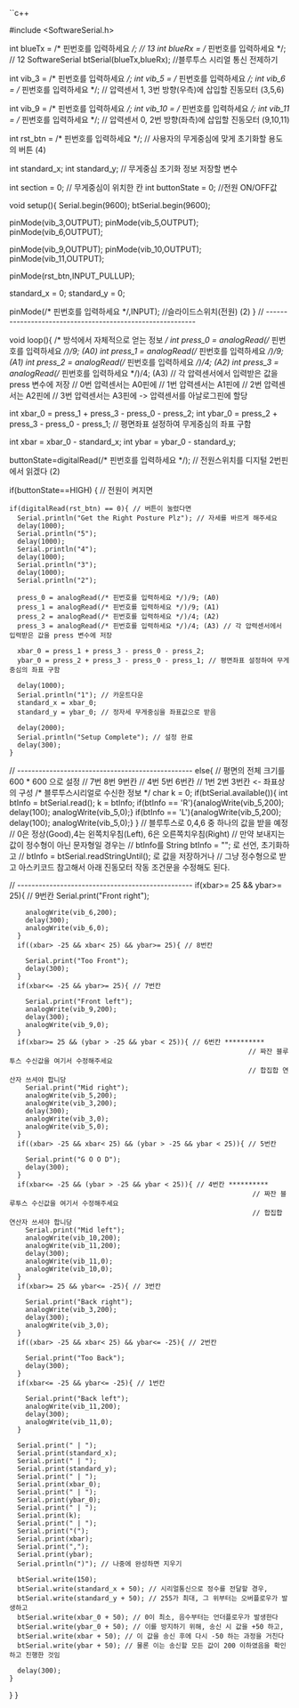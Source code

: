 ``c++

#include <SoftwareSerial.h>

int blueTx = /* 핀번호를 입력하세요 */; // 13
int blueRx = /* 핀번호를 입력하세요 */; // 12
SoftwareSerial btSerial(blueTx,blueRx); //블루투스 시리얼 통신 전제하기

int vib_3 = /* 핀번호를 입력하세요 */;
int vib_5 = /* 핀번호를 입력하세요 */;
int vib_6 = /* 핀번호를 입력하세요 */; // 압력센서 1, 3번 방향(우측)에 삽입할 진동모터 (3,5,6)

int vib_9 = /* 핀번호를 입력하세요 */;
int vib_10 = /* 핀번호를 입력하세요 */;
int vib_11 = /* 핀번호를 입력하세요 */; // 압력센서 0, 2번 방향(좌측)에 삽입할 진동모터 (9,10,11)

int rst_btn = /* 핀번호를 입력하세요 */; // 사용자의 무게중심에 맞게 초기화할 용도의 버튼 (4)

int standard_x;
int standard_y; // 무게중심 초기화 정보 저장할 변수

int section = 0; // 무게중심이 위치한 칸
int buttonState = 0; //전원 ON/OFF값

void setup(){
  Serial.begin(9600);
  btSerial.begin(9600);

  pinMode(vib_3,OUTPUT);
  pinMode(vib_5,OUTPUT);
  pinMode(vib_6,OUTPUT);

  pinMode(vib_9,OUTPUT);
  pinMode(vib_10,OUTPUT);
  pinMode(vib_11,OUTPUT);

  pinMode(rst_btn,INPUT_PULLUP);

  standard_x = 0;
  standard_y = 0;

  pinMode(/* 핀번호를 입력하세요 */,INPUT); //슬라이드스위치(전원) (2)
}
// ----------------------------------------------------------

void loop(){
  /* 방석에서 자체적으로 얻는 정보 */
  int press_0 = analogRead(/* 핀번호를 입력하세요 */)/9; (A0)
  int press_1 = analogRead(/* 핀번호를 입력하세요 */)/9; (A1)
  int press_2 = analogRead(/* 핀번호를 입력하세요 */)/4; (A2)
  int press_3 = analogRead(/* 핀번호를 입력하세요 */)/4; (A3) // 각 압력센서에서 입력받은 값을 press 변수에 저장
  // 0번 압력센서는 A0핀에
  // 1번 압력센서는 A1핀에
  // 2번 압력센서는 A2핀에
  // 3번 압력센서는 A3핀에 -> 압력센서를 아날로그핀에 할당

  int xbar_0 = press_1 + press_3 - press_0 - press_2;
  int ybar_0 = press_2 + press_3 - press_0 - press_1; // 평면좌표 설정하여 무게중심의 좌표 구함

  int xbar = xbar_0 - standard_x;
  int ybar = ybar_0 - standard_y;

  buttonState=digitalRead(/* 핀번호를 입력하세요 */); // 전원스위치를 디지털 2번핀에서 읽겠다 (2)

  if(buttonState==HIGH) { // 전원이 켜지면

    if(digitalRead(rst_btn) == 0){ // 버튼이 눌렸다면
      Serial.println("Get the Right Posture Plz"); // 자세를 바르게 해주세요
      delay(1000);
      Serial.println("5");
      delay(1000);
      Serial.println("4");
      delay(1000);
      Serial.println("3");
      delay(1000);
      Serial.println("2");

      press_0 = analogRead(/* 핀번호를 입력하세요 */)/9; (A0)
      press_1 = analogRead(/* 핀번호를 입력하세요 */)/9; (A1)
      press_2 = analogRead(/* 핀번호를 입력하세요 */)/4; (A2)
      press_3 = analogRead(/* 핀번호를 입력하세요 */)/4; (A3) // 각 압력센서에서 입력받은 값을 press 변수에 저장

      xbar_0 = press_1 + press_3 - press_0 - press_2;
      ybar_0 = press_2 + press_3 - press_0 - press_1; // 평면좌표 설정하여 무게중심의 좌표 구함

      delay(1000);
      Serial.println("1"); // 카운트다운
      standard_x = xbar_0;
      standard_y = ybar_0; // 정자세 무게중심을 좌표값으로 받음

      delay(2000);
      Serial.println("Setup Complete"); // 설정 완료
      delay(300);
    }
// -------------------------------------------------
    else{
  // 평면의 전체 크기를 600 * 600 으로 설정
  // 7번 8번 9번칸
  // 4번 5번 6번칸
  // 1번 2번 3번칸 <- 좌표상의 구성
       /* 블루투스시리얼로 수신한 정보 */
      char k = 0;
      if(btSerial.available()){
        int btInfo = btSerial.read();
        k = btInfo;
        if(btInfo == 'R'){analogWrite(vib_5,200); delay(100); analogWrite(vib_5,0);}
        if(btInfo == 'L'){analogWrite(vib_5,200); delay(100); analogWrite(vib_5,0);}
      }                              // 블루투스로 0,4,6 중 하나의 값을 받을 예정
      // 0은 정상(Good),4는 왼쪽치우침(Left), 6은 오른쪽치우침(Right)
      // 만약 보내지는 값이 정수형이 아닌 문자형일 경우는
      // btInfo를 String btInfo = ""; 로 선언, 초기화하고
      // btInfo = btSerial.readStringUntil(); 로 값을 저장하거나
      // 그냥 정수형으로 받고 아스키코드 참고해서 아래 진동모터 작동 조건문을 수정해도 된다.

// -------------------------------------------------
      if(xbar>= 25 && ybar>= 25){ // 9번칸
        Serial.print("Front right");
        
        analogWrite(vib_6,200);
        delay(300);
        analogWrite(vib_6,0);
      }
      if((xbar> -25 && xbar< 25) && ybar>= 25){ // 8번칸
        
        Serial.print("Too Front");
        delay(300);
      }
      if(xbar<= -25 && ybar>= 25){ // 7번칸
        
        Serial.print("Front left");
        analogWrite(vib_9,200);
        delay(300);
        analogWrite(vib_9,0);
      }
      if(xbar>= 25 && (ybar > -25 && ybar < 25)){ // 6번칸 **********
                                                                // 짜잔 블루투스 수신값을 여기서 수정해주세요
                                                                // 합집합 연산자 쓰셔야 합니당
        Serial.print("Mid right");
        analogWrite(vib_5,200);
        analogWrite(vib_3,200);
        delay(300);
        analogWrite(vib_3,0);       
        analogWrite(vib_5,0);
      }
      if((xbar> -25 && xbar< 25) && (ybar > -25 && ybar < 25)){ // 5번칸
        
        Serial.print("G O O D");
        delay(300);
      }
      if(xbar<= -25 && (ybar > -25 && ybar < 25)){ // 4번칸 **********
                                                                 // 짜잔 블루투스 수신값을 여기서 수정해주세요
                                                                 // 합집합 연산자 쓰셔야 합니당
        Serial.print("Mid left");
        analogWrite(vib_10,200);
        analogWrite(vib_11,200);
        delay(300);
        analogWrite(vib_11,0);
        analogWrite(vib_10,0);
      }
      if(xbar>= 25 && ybar<= -25){ // 3번칸
        
        Serial.print("Back right");
        analogWrite(vib_3,200);
        delay(300);
        analogWrite(vib_3,0);
      }
      if((xbar> -25 && xbar< 25) && ybar<= -25){ // 2번칸
        
        Serial.print("Too Back");
        delay(300);
      }
      if(xbar<= -25 && ybar<= -25){ // 1번칸
        
        Serial.print("Back left");
        analogWrite(vib_11,200);
        delay(300);
        analogWrite(vib_11,0);
      }

      Serial.print(" | ");
      Serial.print(standard_x);
      Serial.print(" | ");
      Serial.print(standard_y);
      Serial.print(" | ");
      Serial.print(xbar_0);
      Serial.print(" | ");
      Serial.print(ybar_0);
      Serial.print(" | ");
      Serial.print(k);
      Serial.print(" | ");
      Serial.print("(");
      Serial.print(xbar);
      Serial.print(",");
      Serial.print(ybar);
      Serial.println(")"); // 나중에 완성하면 지우기

      btSerial.write(150); 
      btSerial.write(standard_x + 50); // 시리얼통신으로 정수를 전달할 경우,
      btSerial.write(standard_y + 50); // 255가 최대, 그 위부터는 오버플로우가 발생하고
      btSerial.write(xbar_0 + 50); // 0이 최소, 음수부터는 언더플로우가 발생한다
      btSerial.write(ybar_0 + 50); // 이를 방지하기 위해, 송신 시 값을 +50 하고,
      btSerial.write(xbar + 50); // 이 값을 송신 후에 다시 -50 하는 과정을 거친다
      btSerial.write(ybar + 50); // 물론 이는 송신할 모든 값이 200 이하였음을 확인하고 진행한 것임

      delay(300);
    }
  }
}

```
